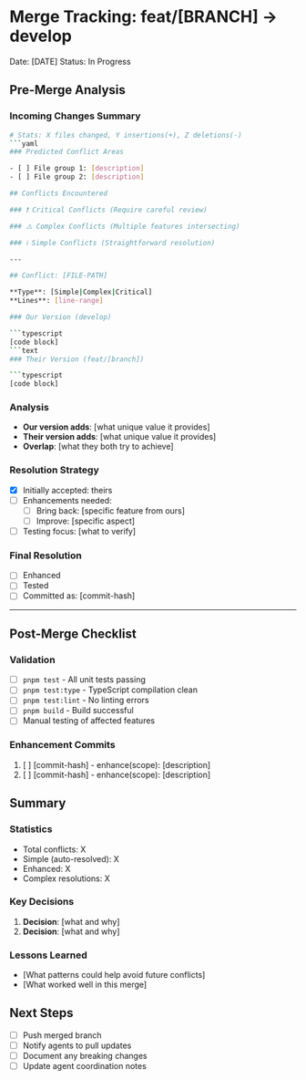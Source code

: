 # Merge Tracking: feat/[BRANCH] -> develop

Date: [DATE]
Status: In Progress

## Pre-Merge Analysis

### Incoming Changes Summary

````bash
# Stats: X files changed, Y insertions(+), Z deletions(-)
```yaml
### Predicted Conflict Areas

- [ ] File group 1: [description]
- [ ] File group 2: [description]

## Conflicts Encountered

### ❗ Critical Conflicts (Require careful review)

### ⚠️ Complex Conflicts (Multiple features intersecting)

### ℹ️ Simple Conflicts (Straightforward resolution)

---

## Conflict: [FILE-PATH]

**Type**: [Simple|Complex|Critical]
**Lines**: [line-range]

### Our Version (develop)

```typescript
[code block]
```text
### Their Version (feat/[branch])

```typescript
[code block]
````

### Analysis

- **Our version adds**: [what unique value it provides]
- **Their version adds**: [what unique value it provides]
- **Overlap**: [what they both try to achieve]

### Resolution Strategy

- [x] Initially accepted: theirs
- [ ] Enhancements needed:
  - [ ] Bring back: [specific feature from ours]
  - [ ] Improve: [specific aspect]
- [ ] Testing focus: [what to verify]

### Final Resolution

- [ ] Enhanced
- [ ] Tested
- [ ] Committed as: [commit-hash]

---

## Post-Merge Checklist

### Validation

- [ ] `pnpm test` - All unit tests passing
- [ ] `pnpm test:type` - TypeScript compilation clean
- [ ] `pnpm test:lint` - No linting errors
- [ ] `pnpm build` - Build successful
- [ ] Manual testing of affected features

### Enhancement Commits

1. [ ] [commit-hash] - enhance(scope): [description]
2. [ ] [commit-hash] - enhance(scope): [description]

## Summary

### Statistics

- Total conflicts: X
- Simple (auto-resolved): X
- Enhanced: X
- Complex resolutions: X

### Key Decisions

1. **Decision**: [what and why]
2. **Decision**: [what and why]

### Lessons Learned

- [What patterns could help avoid future conflicts]
- [What worked well in this merge]

## Next Steps

- [ ] Push merged branch
- [ ] Notify agents to pull updates
- [ ] Document any breaking changes
- [ ] Update agent coordination notes
